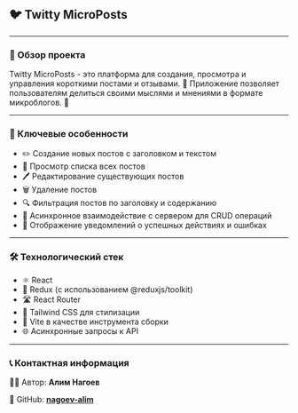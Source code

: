 ## 🐦 Twitty MicroPosts

---

### 📝 Обзор проекта

Twitty MicroPosts - это платформа для создания, просмотра и управления короткими постами и отзывами. 💬 Приложение позволяет пользователям делиться своими мыслями и мнениями в формате микроблогов. 🚀

---

### 🌟 Ключевые особенности

- ✏️ Создание новых постов с заголовком и текстом
- 👀 Просмотр списка всех постов
- 🖊️ Редактирование существующих постов
- 🗑️ Удаление постов
- 🔍 Фильтрация постов по заголовку и содержанию
- 🔄 Асинхронное взаимодействие с сервером для CRUD операций
- 🔔 Отображение уведомлений о успешных действиях и ошибках

---

### 🛠️ Технологический стек

- ⚛️ React
- 🔄 Redux (с использованием @reduxjs/toolkit)
- 🛣️ React Router
- 🎨 Tailwind CSS для стилизации
- 🚀 Vite в качестве инструмента сборки
- 🌐 Асинхронные запросы к API

---

### 📞 Контактная информация

👨‍💻 Автор: **Алим Нагоев**

🐙 GitHub: **[nagoev-alim](https://github.com/nagoev-alim)**
